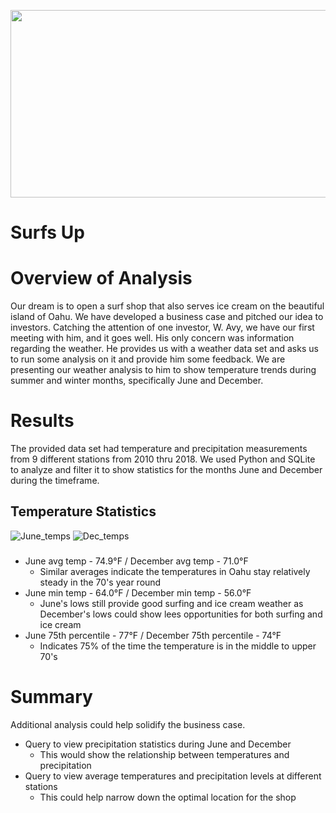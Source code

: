 <p align="center">
  <img width="560" height="300" src="https://user-images.githubusercontent.com/74840026/129602214-0df5cdab-9437-4abb-8943-95f61e3ef0ae.PNG">
</p>

# Surfs Up

# Overview of Analysis
Our dream is to open a surf shop that also serves ice cream on the beautiful island of Oahu.  We have developed a business case and pitched our idea to investors.  Catching the attention of one investor, W. Avy, we have our first meeting with him, and it goes well.  His only concern was information regarding the weather.  He provides us with a weather data set and asks us to run some analysis on it and provide him some feedback.  We are presenting our weather analysis to him to show temperature trends during summer and winter months, specifically June and December.  

# Results
The provided data set had temperature and precipitation measurements from 9 different stations from 2010 thru 2018.  We used Python and SQLite to analyze and filter it to show statistics for the months June and December during the timeframe.

## Temperature Statistics                
![June_temps](https://user-images.githubusercontent.com/74840026/129605186-d5ec6db7-81bf-4ebc-837b-69d3a93e06f0.PNG)                  ![Dec_temps](https://user-images.githubusercontent.com/74840026/129605195-45be52de-0e43-4fd1-b439-e2a95c567afb.PNG)
### 
- June avg temp - 74.9°F / December avg temp - 71.0°F
    - Similar averages indicate the temperatures in Oahu stay relatively steady in the 70's year round
- June min temp - 64.0°F / December min temp - 56.0°F
    - June's lows still provide good surfing and ice cream weather as December's lows could show lees opportunities for both surfing and ice cream
- June 75th percentile - 77°F / December 75th percentile - 74°F
    - Indicates 75% of the time the temperature is in the middle to upper 70's
# Summary
Additional analysis could help solidify the business case.
- Query to view precipitation statistics during June and December
    - This would show the relationship between temperatures and precipitation 
- Query to view average temperatures and precipitation levels at different stations
    - This could help narrow down the optimal location for the shop
